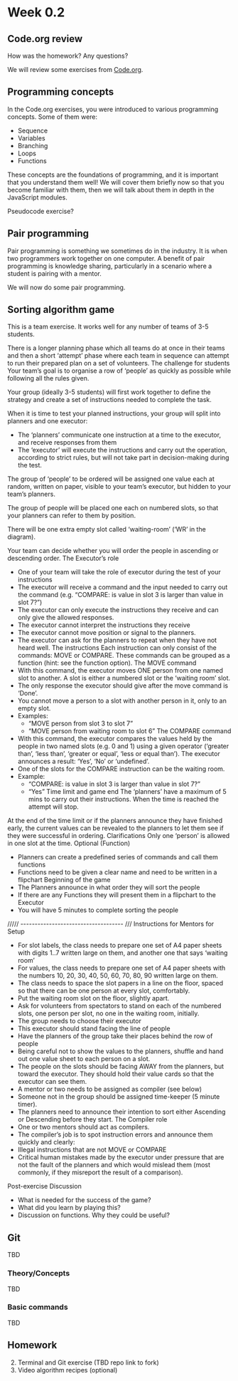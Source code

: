 # Week 0.2

## Code.org review

How was the homework? Any questions?

We will review some exercises from [Code.org](https://code.org/).

## Programming concepts

In the Code.org exercises, you were introduced to various programming concepts.
Some of them were:

- Sequence
- Variables
- Branching
- Loops
- Functions

These concepts are the foundations of programming, and it is important that you understand them well!
We will cover them briefly now so that you become familiar with them, then we will talk about them in depth in the JavaScript modules. 

Pseudocode exercise?

## Pair programming

Pair programming is something we sometimes do in the industry.
It is when two programmers work together on one computer.
A benefit of pair programming is knowledge sharing, particularly in a scenario where a student is pairing with a mentor.

We will now do some pair programming.

## Sorting algorithm game

This is a team exercise.  It works well for any number of teams of 3-5 students.


There is a longer planning phase which all teams do at once in their teams and then a short ‘attempt’ phase where each team in sequence can attempt to run their prepared plan on a set of volunteers.
The challenge for students
Your team’s goal is to organise a row of ‘people’ as quickly as possible while following all the rules given.


Your group (ideally 3-5 students) will first work together to define the strategy and create a set of instructions needed to complete the task.


When it is time to test your planned instructions, your group will split into planners and one executor:
* The ‘planners’ communicate one instruction at a time to the executor, and receive responses from them
* The ‘executor’ will execute the instructions and carry out the operation, according to strict rules, but will not take part in decision-making during the test.


  



The group of ‘people’ to be ordered will be assigned one value each at random, written on paper, visible to your team’s executor, but hidden to your team’s planners.


The group of people will be placed one each on numbered slots, so that your planners can refer to them by position.


There will be one extra empty slot called ‘waiting-room’ (‘WR’ in the diagram).


Your team can decide whether you will order the people in ascending or descending order.
The Executor’s role
* One of your team will take the role of executor during the test of your instructions
* The executor will receive a command and the input needed to carry out the command (e.g. “COMPARE: is value in slot 3 is larger than value in slot 7?”)
* The executor can only execute the instructions they receive and can only give the allowed responses.
* The executor cannot interpret the instructions they receive
* The executor cannot move position or signal to the planners.
* The executor can ask for the planners to repeat when they have not heard well.
The instructions
Each instruction can only consist of the commands: MOVE or COMPARE. These commands can be grouped as a function (hint: see the function option).
The MOVE command
* With this command, the executor moves ONE person from one named slot to another.  A slot is either a numbered slot or the ‘waiting room’ slot.
* The only response the executor should give after the move command is ‘Done’.
* You cannot move a person to a slot with another person in it, only to an empty slot.
* Examples:  
   * “MOVE person from slot 3 to slot 7”
   * “MOVE person from waiting room to slot 6”
The COMPARE command
* With this command, the executor compares the values held by the people in two named slots  (e.g. 0 and 1) using a given operator (‘greater than’, ‘less than’, ‘greater or equal’, ‘less or equal than’). 
The executor announces a result: ‘Yes’, ‘No’ or ‘undefined’.
* One of the slots for the COMPARE instruction can be the waiting room.
* Example:
   * “COMPARE: is value in slot 3 is larger than value in slot 7?”
   * “Yes”
Time limit and game end
The ‘planners’ have a maximum of 5 mins to carry out their instructions.  When the time is reached the attempt will stop.


At the end of the time limit or if the planners announce they have finished early, the current values can be revealed to the planners to let them see if they were successful in ordering.
Clarifications
Only one ‘person’ is allowed in one slot at the time.
Optional (Function)
   * Planners can create a predefined series of commands and call them functions
   * Functions need to be given a clear name and need to be written in a flipchart
Beginning of the game
   * The Planners announce in what order they will sort the people
   * If there are any Functions they will present them in a flipchart to the Executor 
   * You will have 5 minutes to complete sorting the people


///// ------------------------------------ /// 
Instructions for Mentors for Setup
   * For slot labels, the class needs to prepare one set of A4 paper sheets with digits 1..7 written large on them, and another one that says ‘waiting room’
   * For values, the class needs to prepare one set of A4 paper sheets with the numbers 10, 20, 30, 40, 50, 60, 70, 80, 90 written large on them.
   * The class needs to space the slot papers in a line on the floor, spaced so that there can be one person at every slot, comfortably.
   * Put the waiting room slot on the floor, slightly apart.
   * Ask for volunteers from spectators to stand on each of the numbered slots, one person per slot, no one in the waiting room, initially.
   * The group needs to choose their executor
   * This executor should stand facing the line of people
   * Have the planners of the group take their places behind the row of people
   * Being careful not to show the values to the planners, shuffle and hand out one value sheet to each person on a slot.
   * The people on the slots should be facing AWAY from the planners, but toward the executor.  They should hold their value cards so that the executor can see them.
   * A mentor or two needs to be assigned as compiler (see below)
   * Someone not in the group should be assigned time-keeper (5 minute timer).
   * The planners need to announce their intention to sort either Ascending or Descending before they start.
The Compiler role
   * One or two mentors should act as compilers.
   * The compiler’s job is to spot instruction errors and announce them quickly and clearly:
   * Illegal instructions that are not MOVE or COMPARE
   * Critical human mistakes made by the executor under pressure that are not the fault of the planners and which would mislead them (most commonly, if they misreport the result of a comparison).


Post-exercise Discussion


   * What is needed for the success of the game?
   * What did you learn by playing this?
   * Discussion on functions. Why they could be useful?

## Git

TBD

### Theory/Concepts

TBD

### Basic commands

TBD

## Homework

2. Terminal and Git exercise (TBD repo link to fork)
3. Video algorithm recipes (optional)
